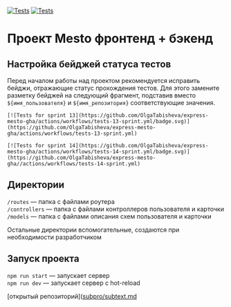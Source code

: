 [![Tests](https://github.com/OlgaTabisheva/express-mesto-gha/actions/workflows/tests-13-sprint.yml/badge.svg)](https://github.com/OlgaTabisheva/express-mesto-gha/actions/workflows/tests-13-sprint.yml) [![Tests](https://github.com/OlgaTabisheva/express-mesto-gha/actions/workflows/tests-14-sprint.yml/badge.svg)](https://github.com/OlgaTabisheva/express-mesto-gha/actions/workflows/tests-14-sprint.yml)
# Проект Mesto фронтенд + бэкенд



## Настройка бейджей статуса тестов
Перед началом работы над проектом рекомендуется исправить бейджи, отражающие статус прохождения тестов.
Для этого замените разметку бейджей на следующий фрагмент, подставив вместо `${имя_пользователя}` и `${имя_репозитория}` соответствующие значения.

```
[![Tests for sprint 13](https://github.com/OlgaTabisheva/express-mesto-gha/actions/workflows/tests-13-sprint.yml/badge.svg)](https://github.com/OlgaTabisheva/express-mesto-gha/actions/workflows/tests-13-sprint.yml) 

[![Tests for sprint 14](https://github.com/OlgaTabisheva/express-mesto-gha/actions/workflows/tests-14-sprint.yml/badge.svg)](https://github.com/OlgaTabisheva/express-mesto-gha//actions/workflows/tests-14-sprint.yml)
```


## Директории

`/routes` — папка с файлами роутера  
`/controllers` — папка с файлами контроллеров пользователя и карточки   
`/models` — папка с файлами описания схем пользователя и карточки  
  
Остальные директории вспомогательные, создаются при необходимости разработчиком

## Запуск проекта

`npm run start` — запускает сервер   
`npm run dev` — запускает сервер с hot-reload

 [открытый репозиторий]([subpro/subtext.md](https://github.com/OlgaTabisheva/express-mesto-gha )
